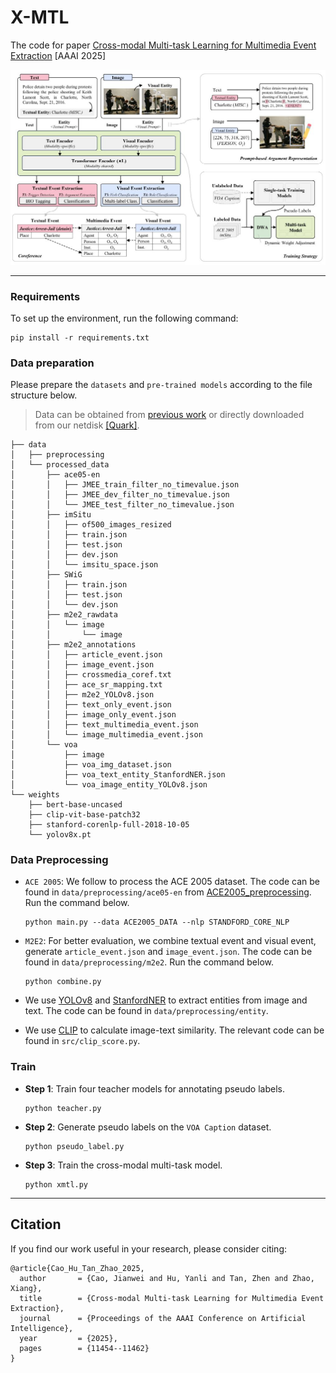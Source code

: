 # X-MTL

The code for paper [Cross-modal Multi-task Learning for Multimedia Event Extraction](https://ojs.aaai.org/index.php/AAAI/article/view/33246) [AAAI 2025]

![framework](./images/framework.jpg)

---

### Requirements

To set up the environment, run the following command:

```
pip install -r requirements.txt
```

### Data preparation

Please prepare the `datasets` and `pre-trained models` according to the file structure below. 

> Data can be obtained from [previous work](https://github.com/limanling/m2e2) or directly downloaded from our netdisk [[Quark]](https://pan.quark.cn/s/1d959743dadb).

```
├── data
│   ├── preprocessing
│   └── processed_data
│       ├── ace05-en
│       │   ├── JMEE_train_filter_no_timevalue.json
│       │   ├── JMEE_dev_filter_no_timevalue.json
│       │   └── JMEE_test_filter_no_timevalue.json
│       ├── imSitu
│       │   ├── of500_images_resized
│       │   ├── train.json
│       │   ├── test.json
│       │   ├── dev.json
│       │   └── imsitu_space.json
│       ├── SWiG
│       │   ├── train.json
│       │   ├── test.json
│       │   └── dev.json
│       ├── m2e2_rawdata
│       │   └── image
│       │       └── image
│       ├── m2e2_annotations
│       │   ├── article_event.json
│       │   ├── image_event.json
│       │   ├── crossmedia_coref.txt
│       │   ├── ace_sr_mapping.txt
│       │   ├── m2e2_YOLOv8.json
│       │   ├── text_only_event.json
│       │   ├── image_only_event.json
│       │   ├── text_multimedia_event.json
│       │   └── image_multimedia_event.json
│       └── voa
│           ├── image
│           ├── voa_img_dataset.json
│           ├── voa_text_entity_StanfordNER.json
│           └── voa_image_entity_YOLOv8.json
└── weights
    ├── bert-base-uncased
    ├── clip-vit-base-patch32
    ├── stanford-corenlp-full-2018-10-05
    └── yolov8x.pt
```

### Data Preprocessing

- `ACE 2005`: We follow to process the ACE 2005 dataset. The code can be found in `data/preprocessing/ace05-en` from [ACE2005_preprocessing](https://github.com/zyz0000/ACE2005_preprocessing). Run the command below.
  
  ```
  python main.py --data ACE2005_DATA --nlp STANDFORD_CORE_NLP
  ```

- `M2E2`: For better evaluation, we combine textual event and visual event, generate `article_event.json` and `image_event.json`. The code can be found in `data/preprocessing/m2e2`. Run the command below.
  
  ```
  python combine.py
  ```

- We use [YOLOv8](https://github.com/ultralytics/ultralytics/blob/main/docs/en/models/yolov8.md) and [StanfordNER](https://github.com/stanfordnlp/stanza) to extract entities from image and text. The code can be found in `data/preprocessing/entity`.

- We use [CLIP](https://huggingface.co/openai/clip-vit-base-patch32) to calculate image-text similarity. The relevant code can be found in `src/clip_score.py`.

### Train

- **Step 1**: Train four teacher models for annotating pseudo labels.
  
  ```
  python teacher.py
  ```

- **Step 2**: Generate pseudo labels on the `VOA Caption` dataset.
  
  ```
  python pseudo_label.py
  ```

- **Step 3**: Train the cross-modal multi-task model.
  
  ```
  python xmtl.py
  ```
---

## Citation
If you find our work useful in your research, please consider citing: 
```
@article{Cao_Hu_Tan_Zhao_2025,
  author       = {Cao, Jianwei and Hu, Yanli and Tan, Zhen and Zhao, Xiang},
  title        = {Cross-modal Multi-task Learning for Multimedia Event Extraction},
  journal      = {Proceedings of the AAAI Conference on Artificial Intelligence},
  year         = {2025},
  pages        = {11454--11462}
}
```
